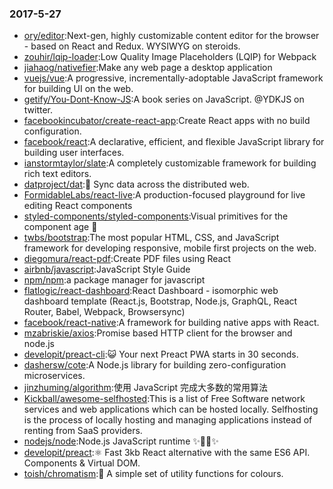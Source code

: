 ### 2017-5-27 
* [ory/editor](https://github.com//ory/editor):Next-gen, highly customizable content editor for the browser - based on React and Redux. WYSIWYG on steroids. 
* [zouhir/lqip-loader](https://github.com//zouhir/lqip-loader):Low Quality Image Placeholders (LQIP) for Webpack 
* [jiahaog/nativefier](https://github.com//jiahaog/nativefier):Make any web page a desktop application 
* [vuejs/vue](https://github.com//vuejs/vue):A progressive, incrementally-adoptable JavaScript framework for building UI on the web. 
* [getify/You-Dont-Know-JS](https://github.com//getify/You-Dont-Know-JS):A book series on JavaScript. @YDKJS on twitter. 
* [facebookincubator/create-react-app](https://github.com//facebookincubator/create-react-app):Create React apps with no build configuration. 
* [facebook/react](https://github.com//facebook/react):A declarative, efficient, and flexible JavaScript library for building user interfaces. 
* [ianstormtaylor/slate](https://github.com//ianstormtaylor/slate):A completely customizable framework for building rich text editors. 
* [datproject/dat](https://github.com//datproject/dat):💾 Sync data across the distributed web. 
* [FormidableLabs/react-live](https://github.com//FormidableLabs/react-live):A production-focused playground for live editing React components 
* [styled-components/styled-components](https://github.com//styled-components/styled-components):Visual primitives for the component age 💅 
* [twbs/bootstrap](https://github.com//twbs/bootstrap):The most popular HTML, CSS, and JavaScript framework for developing responsive, mobile first projects on the web. 
* [diegomura/react-pdf](https://github.com//diegomura/react-pdf):Create PDF files using React 
* [airbnb/javascript](https://github.com//airbnb/javascript):JavaScript Style Guide 
* [npm/npm](https://github.com//npm/npm):a package manager for javascript 
* [flatlogic/react-dashboard](https://github.com//flatlogic/react-dashboard):React Dashboard - isomorphic web dashboard template (React.js, Bootstrap, Node.js, GraphQL, React Router, Babel, Webpack, Browsersync) 
* [facebook/react-native](https://github.com//facebook/react-native):A framework for building native apps with React. 
* [mzabriskie/axios](https://github.com//mzabriskie/axios):Promise based HTTP client for the browser and node.js 
* [developit/preact-cli](https://github.com//developit/preact-cli):😺 Your next Preact PWA starts in 30 seconds. 
* [dashersw/cote](https://github.com//dashersw/cote):A Node.js library for building zero-configuration microservices. 
* [jinzhuming/algorithm](https://github.com//jinzhuming/algorithm):使用 JavaScript 完成大多数的常用算法 
* [Kickball/awesome-selfhosted](https://github.com//Kickball/awesome-selfhosted):This is a list of Free Software network services and web applications which can be hosted locally. Selfhosting is the process of locally hosting and managing applications instead of renting from SaaS providers. 
* [nodejs/node](https://github.com//nodejs/node):Node.js JavaScript runtime ✨🐢🚀✨ 
* [developit/preact](https://github.com//developit/preact):⚛️ Fast 3kb React alternative with the same ES6 API. Components & Virtual DOM. 
* [toish/chromatism](https://github.com//toish/chromatism):🌈 A simple set of utility functions for colours. 
